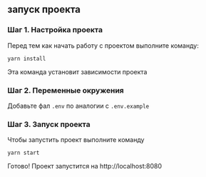 ## запуск проекта

### Шаг 1. Настройка проекта

Перед тем как начать работу с проектом выполните команду:

```
yarn install
```

Эта команда установит зависимости проекта

### Шаг 2. Переменные окружения

Добавьте фал `.env` по аналогии с `.env.example`

### Шаг 3. Запуск проекта

Чтобы запустить проект выполните команду

```
yarn start
```

Готово! Проект запустится на http://localhost:8080
